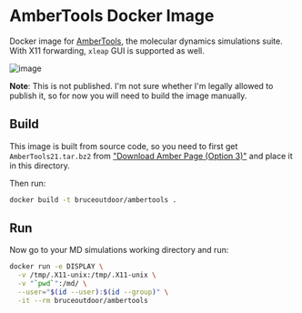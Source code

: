 # AmberTools Docker Image

Docker image for [AmberTools](https://ambermd.org/AmberTools.php), the molecular dynamics simulations suite. With X11 forwarding, `xleap` GUI is supported as well.

![image](https://user-images.githubusercontent.com/3065980/125026563-70bcf200-e0b7-11eb-8294-e45bcb5a4a22.png)

**Note**: This is not published. I'm not sure whether I'm legally allowed to publish it, so for now you will need to build the image manually.

## Build

This image is built from source code, so you need to first get `AmberTools21.tar.bz2` from ["Download Amber Page (Option 3)"](https://ambermd.org/GetAmber.php) and place it in this directory.

Then run:

```sh
docker build -t bruceoutdoor/ambertools .
```

## Run

Now go to your MD simulations working directory and run:

```sh
docker run -e DISPLAY \
  -v /tmp/.X11-unix:/tmp/.X11-unix \
  -v "`pwd`":/md/ \
  --user="$(id --user):$(id --group)" \
  -it --rm bruceoutdoor/ambertools
```
